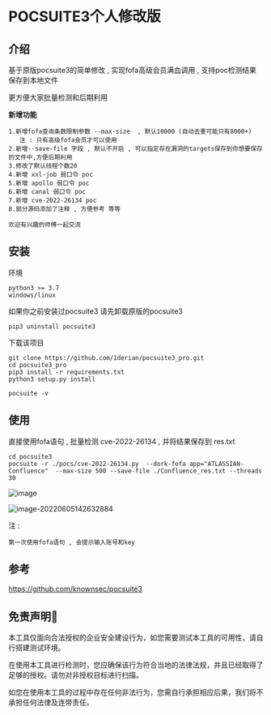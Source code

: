 # POCSUITE3个人修改版

## 介绍

基于原版pocsuite3的简单修改 , 实现fofa高级会员满血调用 , 支持poc检测结果保存到本地文件 

更方便大家批量检测和后期利用 

**新增功能**

```
1.新增fofa查询条数限制参数 --max-size  , 默认10000 (自动去重可能只有8000+)
   注 : 只有高级fofa会员才可以使用
2.新增--save-file 字段 , 默认不开启 , 可以指定存在漏洞的targets保存到你想要保存的文件中,方便后期利用
3.修改了默认线程个数20
4.新增 xxl-job 弱口令 poc
5.新增 apollo 弱口令 poc
6.新增 canal 弱口令 poc
7.新增 cve-2022-26134 poc
8.部分源码添加了注释 , 方便参考 等等

欢迎有兴趣的师傅一起交流
```

## 安装

环境

```
python3 >= 3.7
windows/linux
```

如果你之前安装过pocsuite3 请先卸载原版的pocsuite3

```
pip3 uninstall pocsuite3
```

下载该项目

```
git clone https://github.com/1derian/pocsuite3_pro.git
cd pocsuite3_pro
pip3 install -r requirements.txt
python3 setup.py install

pocsuite -v
```

## 使用

直接使用fofa语句 , 批量检测 cve-2022-26134 , 并将结果保存到 res.txt

```
cd pocsuite3
pocsuite -r ./pocs/cve-2022-26134.py  --dork-fofa app="ATLASSIAN-Confluence"  --max-size 500 --save-file ./Confluence_res.txt --threads 30
```

![image](https://user-images.githubusercontent.com/64243067/172038969-c0363f87-5d12-4486-8b81-b4c918613b3b.png)

![image-20220605142632884](https://picgo-1301783483.cos.ap-nanjing.myqcloud.com/image/image-20220605142632884.png)

注 : 

```
第一次使用fofa语句 , 会提示输入账号和key
```

## 参考

https://github.com/knownsec/pocsuite3

## 免责声明🧐

本工具仅面向合法授权的企业安全建设行为，如您需要测试本工具的可用性，请自行搭建测试环境。

在使用本工具进行检测时，您应确保该行为符合当地的法律法规，并且已经取得了足够的授权。请勿对非授权目标进行扫描。

如您在使用本工具的过程中存在任何非法行为，您需自行承担相应后果，我们将不承担任何法律及连带责任。